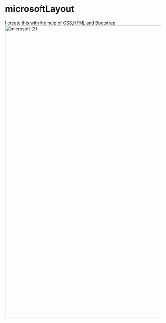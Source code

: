 # microsoftLayout
I create this with the help of CSS,HTML and Bootstrap 
<img width="946" alt="microsoft (3)" src="https://user-images.githubusercontent.com/83175874/131206399-433c99fb-004c-46e3-b60d-cebd9a156073.png">

